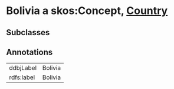 # Bolivia a skos:Concept, [Country](/0.1/Country)

## Subclasses

## Annotations

|||
|-----|-----|
|ddbjLabel|Bolivia|
|rdfs:label|Bolivia|

